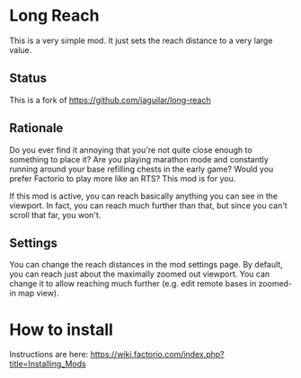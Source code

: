 # Long Reach

This is a very simple mod. It just sets the reach distance to a very large
value.

## Status

This is a fork of  https://github.com/jaguilar/long-reach

## Rationale

Do you ever find it annoying that you're not quite close enough to something to
place it? Are you playing marathon mode and constantly running around your base
refilling chests in the early game? Would you prefer Factorio to play more like
an RTS? This mod is for you.

If this mod is active, you can reach basically anything you can see in the
viewport. In fact, you can reach much further than that, but since you can't
scroll that far, you won't.

## Settings

You can change the reach distances in the mod settings page. By default, you
can reach just about the maximally zoomed out viewport. You can change it to allow
reaching much further (e.g. edit remote bases in zoomed-in map view).

# How to install
Instructions are here: https://wiki.factorio.com/index.php?title=Installing_Mods
